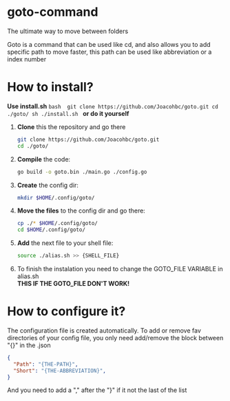 # goto-command
 The ultimate way to move between folders

Goto is a command that can be used like cd, and also allows you to add specific path to move faster, this path can be used like abbreviation or a index number

# How to install?

**Use install.sh**
    ```bash 
    git clone https://github.com/Joacohbc/goto.git
    cd ./goto/
    sh ./install.sh
    ```
**or do it yourself**

1. **Clone** this the repository and go there <br />
    ```bash
    git clone https://github.com/Joacohbc/goto.git
    cd ./goto/
    ```
2. **Compile** the code: <br />
    ```bash
    go build -o goto.bin ./main.go ./config.go 
    ```
3. **Create** the config dir: <br />
    ```bash
    mkdir $HOME/.config/goto/
    ```
4. **Move the files** to the config dir and go there: <br />
    ```bash
    cp ./* $HOME/.config/goto/
    cd $HOME/.config/goto/
    ```
5. **Add** the next file to your shell file: <br />
    ```bash
    source ./alias.sh >> {SHELL_FILE} 
    ```

6. To finish the instalation you need to change the GOTO_FILE VARIABLE in alias.sh <br />
    **THIS IF THE GOTO_FILE DON'T WORK!**

# How to configure it?

The configuration file is created automatically. To add or remove fav directories
of your config file, you only need add/remove the block between "{}" in the .json

```json
{
  "Path": "{THE-PATH}", 
  "Short": "{THE-ABBREVIATION}", 
} 
```
And you need to add a "," after the "}" if it not the last of the list